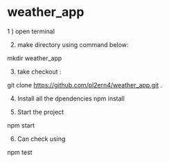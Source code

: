 # weather_app



1 ) open terminal 

2) make directory using command below:

mkdir weather_app

3) take checkout :

git clone https://github.com/pl2ern4/weather_app.git .


4) Install all the dpendencies 
 npm install
 
 
5) Start the project

npm start

6) Can check using 

npm test 

